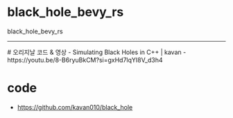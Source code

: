 # black_hole_bevy_rs
black_hole_bevy_rs

<hr />
# 오리지날 코드 &  영상
- Simulating Black Holes in C++ | kavan
  - https://youtu.be/8-B6ryuBkCM?si=gxHd7lqYI8V_d3h4

# code
- https://github.com/kavan010/black_hole
